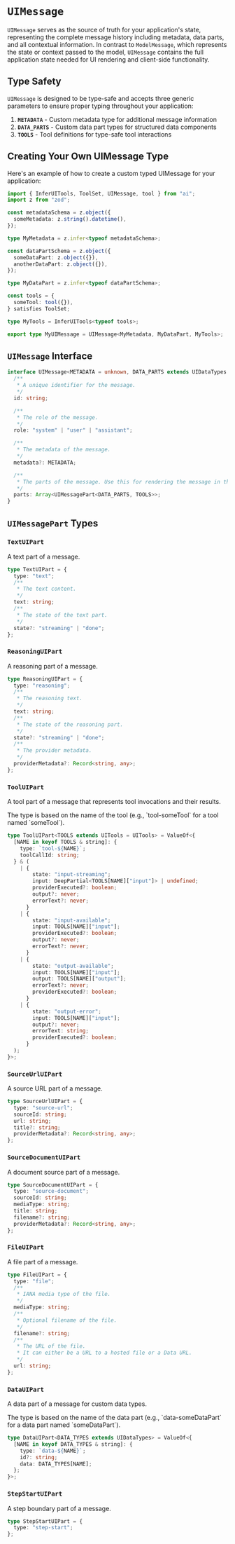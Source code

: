 # `UIMessage`

`UIMessage` serves as the source of truth for your application's state, representing the complete message history including metadata, data parts, and all contextual information. In contrast to `ModelMessage`, which represents the state or context passed to the model, `UIMessage` contains the full application state needed for UI rendering and client-side functionality.

## Type Safety

`UIMessage` is designed to be type-safe and accepts three generic parameters to ensure proper typing throughout your application:

1. **`METADATA`** - Custom metadata type for additional message information
2. **`DATA_PARTS`** - Custom data part types for structured data components
3. **`TOOLS`** - Tool definitions for type-safe tool interactions

## Creating Your Own UIMessage Type

Here's an example of how to create a custom typed UIMessage for your application:

```typescript
import { InferUITools, ToolSet, UIMessage, tool } from "ai";
import z from "zod";

const metadataSchema = z.object({
  someMetadata: z.string().datetime(),
});

type MyMetadata = z.infer<typeof metadataSchema>;

const dataPartSchema = z.object({
  someDataPart: z.object({}),
  anotherDataPart: z.object({}),
});

type MyDataPart = z.infer<typeof dataPartSchema>;

const tools = {
  someTool: tool({}),
} satisfies ToolSet;

type MyTools = InferUITools<typeof tools>;

export type MyUIMessage = UIMessage<MyMetadata, MyDataPart, MyTools>;
```

## `UIMessage` Interface

```typescript
interface UIMessage<METADATA = unknown, DATA_PARTS extends UIDataTypes = UIDataTypes, TOOLS extends UITools = UITools> {
  /**
   * A unique identifier for the message.
   */
  id: string;

  /**
   * The role of the message.
   */
  role: "system" | "user" | "assistant";

  /**
   * The metadata of the message.
   */
  metadata?: METADATA;

  /**
   * The parts of the message. Use this for rendering the message in the UI.
   */
  parts: Array<UIMessagePart<DATA_PARTS, TOOLS>>;
}
```

## `UIMessagePart` Types

### `TextUIPart`

A text part of a message.

```typescript
type TextUIPart = {
  type: "text";
  /**
   * The text content.
   */
  text: string;
  /**
   * The state of the text part.
   */
  state?: "streaming" | "done";
};
```

### `ReasoningUIPart`

A reasoning part of a message.

```typescript
type ReasoningUIPart = {
  type: "reasoning";
  /**
   * The reasoning text.
   */
  text: string;
  /**
   * The state of the reasoning part.
   */
  state?: "streaming" | "done";
  /**
   * The provider metadata.
   */
  providerMetadata?: Record<string, any>;
};
```

### `ToolUIPart`

A tool part of a message that represents tool invocations and their results.

<Note>
  The type is based on the name of the tool (e.g., `tool-someTool` for a tool
  named `someTool`).
</Note>

```typescript
type ToolUIPart<TOOLS extends UITools = UITools> = ValueOf<{
  [NAME in keyof TOOLS & string]: {
    type: `tool-${NAME}`;
    toolCallId: string;
  } & (
    | {
        state: "input-streaming";
        input: DeepPartial<TOOLS[NAME]["input"]> | undefined;
        providerExecuted?: boolean;
        output?: never;
        errorText?: never;
      }
    | {
        state: "input-available";
        input: TOOLS[NAME]["input"];
        providerExecuted?: boolean;
        output?: never;
        errorText?: never;
      }
    | {
        state: "output-available";
        input: TOOLS[NAME]["input"];
        output: TOOLS[NAME]["output"];
        errorText?: never;
        providerExecuted?: boolean;
      }
    | {
        state: "output-error";
        input: TOOLS[NAME]["input"];
        output?: never;
        errorText: string;
        providerExecuted?: boolean;
      }
  );
}>;
```

### `SourceUrlUIPart`

A source URL part of a message.

```typescript
type SourceUrlUIPart = {
  type: "source-url";
  sourceId: string;
  url: string;
  title?: string;
  providerMetadata?: Record<string, any>;
};
```

### `SourceDocumentUIPart`

A document source part of a message.

```typescript
type SourceDocumentUIPart = {
  type: "source-document";
  sourceId: string;
  mediaType: string;
  title: string;
  filename?: string;
  providerMetadata?: Record<string, any>;
};
```

### `FileUIPart`

A file part of a message.

```typescript
type FileUIPart = {
  type: "file";
  /**
   * IANA media type of the file.
   */
  mediaType: string;
  /**
   * Optional filename of the file.
   */
  filename?: string;
  /**
   * The URL of the file.
   * It can either be a URL to a hosted file or a Data URL.
   */
  url: string;
};
```

### `DataUIPart`

A data part of a message for custom data types.

<Note>
  The type is based on the name of the data part (e.g., `data-someDataPart` for
  a data part named `someDataPart`).
</Note>

```typescript
type DataUIPart<DATA_TYPES extends UIDataTypes> = ValueOf<{
  [NAME in keyof DATA_TYPES & string]: {
    type: `data-${NAME}`;
    id?: string;
    data: DATA_TYPES[NAME];
  };
}>;
```

### `StepStartUIPart`

A step boundary part of a message.

```typescript
type StepStartUIPart = {
  type: "step-start";
};
```
